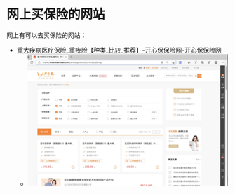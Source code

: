 # 网上买保险的网站

网上有可以去买保险的网站：

* [重大疾病医疗保险_重疾险【种类_比较_推荐】-开心保保险网-开心保保险网](http://www.kaixinbao.com/jiankang-baoxian/zhongdajibing/)
  * ![kaixinbao_website_insurance](../../assets/img/kaixinbao_website_insurance.jpg)
